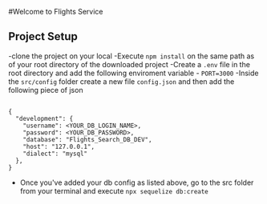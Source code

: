 
#Welcome to Flights Service

## Project Setup
 -clone the project on your local
 -Execute `npm install` on the same path as of your root directory of the downloaded project
 -Create a `.env` file in the root directory and add the following enviroment
  variable
          - `PORT=3000`
-Inside the `src/config` folder create a new file `config.json` and then add the following piece of json


```

{
  "development": {
    "username": <YOUR_DB_LOGIN_NAME>,
    "password": <YOUR_DB_PASSWORD>,
    "database": "Flights_Search_DB_DEV",
    "host": "127.0.0.1",
    "dialect": "mysql"
  },
}

```

- Once you've added your db config as listed above, go to the src folder from your terminal and execute `npx sequelize db:create`
